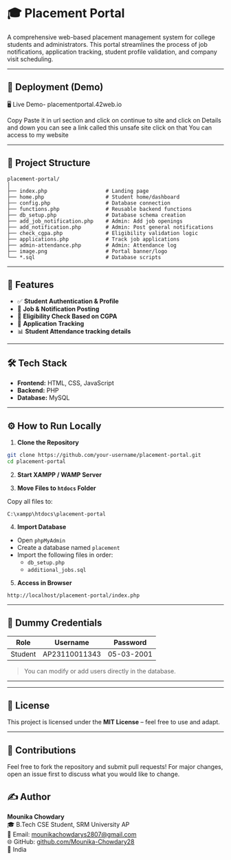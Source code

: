 # 🎓 Placement Portal

A comprehensive web-based placement management system for college students and administrators. This portal streamlines the process of job notifications, application tracking, student profile validation, and company visit scheduling.

---

## 🚀 Deployment (Demo)

🖥 Live Demo- placementportal.42web.io

Copy Paste it in url section and click on continue to site and click on Details and down you can see a link called this unsafe site click on that You can access to my website



---

## 📂 Project Structure

```
placement-portal/
│
├── index.php                   # Landing page
├── home.php                    # Student home/dashboard
├── config.php                  # Database connection
├── functions.php               # Reusable backend functions
├── db_setup.php                # Database schema creation
├── add_job_notification.php    # Admin: Add job openings
├── add_notification.php        # Admin: Post general notifications
├── check_cgpa.php              # Eligibility validation logic
├── applications.php            # Track job applications
├── admin-attendance.php        # Admin: Attendance log
├── image.png                   # Portal banner/logo
└── *.sql                       # Database scripts
```

---

## 📌 Features

- ✅ **Student Authentication & Profile**
- 📢 **Job & Notification Posting**
- 📝 **Eligibility Check Based on CGPA**
- 📄 **Application Tracking**
- 📊 **Student Attendance tracking details**

---

## 🛠️ Tech Stack

- **Frontend:** HTML, CSS, JavaScript  
- **Backend:** PHP  
- **Database:** MySQL

---

## ⚙️ How to Run Locally

1. **Clone the Repository**

```bash
git clone https://github.com/your-username/placement-portal.git
cd placement-portal
```

2. **Start XAMPP / WAMP Server**

3. **Move Files to `htdocs` Folder**

Copy all files to:

```
C:\xampp\htdocs\placement-portal
```

4. **Import Database**

- Open `phpMyAdmin`
- Create a database named `placement`
- Import the following files in order:
  - `db_setup.php`
  - `additional_jobs.sql`

5. **Access in Browser**

```
http://localhost/placement-portal/index.php
```

---

## 🧪 Dummy Credentials

| Role         | Username     | Password |
|--------------|--------------|----------|
| Student      | AP23110011343|05-03-2001|

> You can modify or add users directly in the database.

---



---

## 📄 License

This project is licensed under the **MIT License** – feel free to use and adapt.

---

## 🤝 Contributions

Feel free to fork the repository and submit pull requests! For major changes, open an issue first to discuss what you would like to change.


## ✍️ Author

**Mounika Chowdary**  
🎓 B.Tech CSE Student, SRM University AP  
📧 Email: mounikachowdarys2807@gmail.com  
🌐 GitHub: [github.com/Mounika-Chowdary28](https://github.com/Mounika-Chowdary28)  
📍 India
